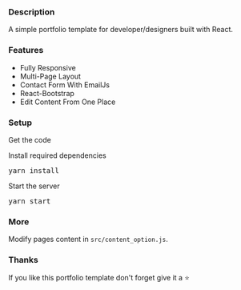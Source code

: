 ### Description

A simple portfolio template for developer/designers built with React.
### Features

- Fully Responsive
- Multi-Page Layout
- Contact Form With EmailJs
- React-Bootstrap
- Edit Content From One Place

### Setup

Get the code
 
Install required dependencies

<pre>yarn install</pre>


Start the server

<pre>yarn start</pre>

### More

Modify pages content in  `src/content_option.js`.

### Thanks

If you like this portfolio template don't forget give it a ⭐ 
